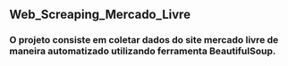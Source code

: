 ## Web_Screaping_Mercado_Livre
### O projeto consiste em coletar dados do site mercado livre  de maneira automatizado utilizando ferramenta BeautifulSoup.

